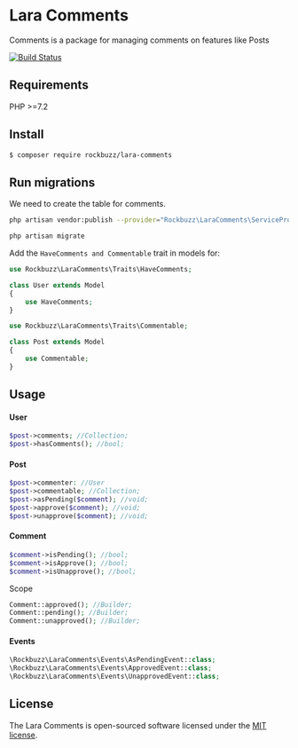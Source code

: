 # Lara Comments

Comments is a package for managing comments on features like Posts

[![Build Status](https://travis-ci.org/rockbuzz/lara-comments.svg?branch=master)](https://travis-ci.org/rockbuzz/lara-comments)

## Requirements

PHP >=7.2

## Install

```bash
$ composer require rockbuzz/lara-comments
```

## Run migrations

We need to create the table for comments.

```bash
php artisan vendor:publish --provider="Rockbuzz\LaraComments\ServiceProvider"
```

```bash
php artisan migrate
```

Add the `HaveComments and Commentable` trait in models for:

```php
use Rockbuzz\LaraComments\Traits\HaveComments;

class User extends Model
{
    use HaveComments;
}

use Rockbuzz\LaraComments\Traits\Commentable;

class Post extends Model
{
    use Commentable;
}
```

## Usage

#### User
```php
$post->comments; //Collection;
$post->hasComments(); //bool;
```

#### Post
```php
$post->commenter: //User
$post->commentable; //Collection;
$post->asPending($comment); //void;
$post->approve($comment); //void;
$post->unapprove($comment); //void;
```

#### Comment
```php
$comment->isPending(); //bool;
$comment->isApprove(); //bool;
$comment->isUnapprove(); //bool;
```

Scope
```php
Comment::approved(); //Builder;
Comment::pending(); //Builder;
Comment::unapproved(); //Builder;
```

#### Events
```php
\Rockbuzz\LaraComments\Events\AsPendingEvent::class;
\Rockbuzz\LaraComments\Events\ApprovedEvent::class;
\Rockbuzz\LaraComments\Events\UnapprovedEvent::class;
```


## License

The Lara Comments is open-sourced software licensed under the [MIT license](https://opensource.org/licenses/MIT).